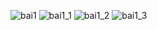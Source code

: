 ![bai1](https://github.com/VanHoang110802/Competitive_Programming/assets/108053955/4f150c3f-32e7-428f-ac32-71b8243a6aea)
![bai1_1](https://github.com/VanHoang110802/Competitive_Programming/assets/108053955/e3f237af-3b86-446f-a43c-02f9880bd7ad)
![bai1_2](https://github.com/VanHoang110802/Competitive_Programming/assets/108053955/2311eb79-ef19-4bcf-ac32-206977e8363e)
![bai1_3](https://github.com/VanHoang110802/Competitive_Programming/assets/108053955/6d96fe28-a530-4a26-86ab-7725c35d2c0e)
